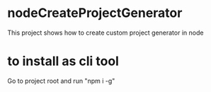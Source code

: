 # nodeCreateProjectGenerator
This project shows how to create custom project generator in node


# to install as cli tool


Go to project root and run "npm i -g"
